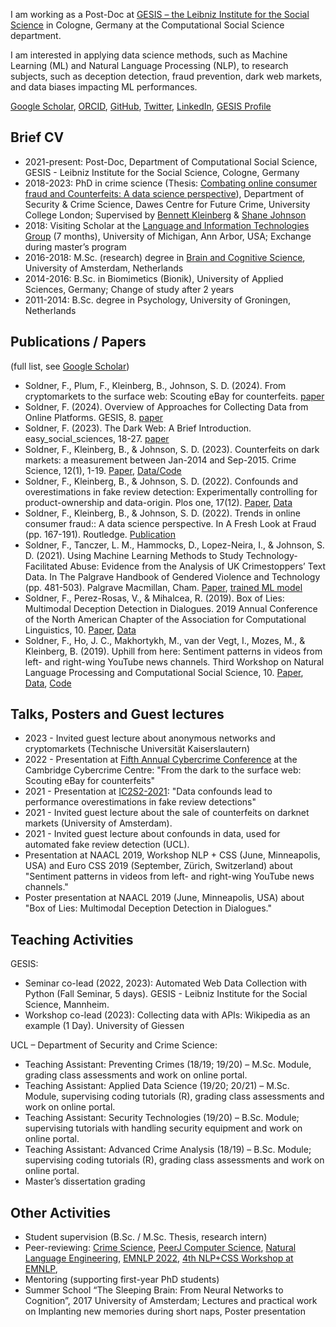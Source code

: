 
I am working as a Post-Doc at [GESIS – the Leibniz Institute for the Social Science](https://www.gesis.org/home) in Cologne, Germany at the Computational Social Science department. 

I am interested in applying data science methods, such as Machine Learning (ML) and Natural Language Processing (NLP), to research subjects, such as deception detection, fraud prevention, dark web markets, and data biases impacting ML performances.

[Google Scholar](https://scholar.google.com/citations?hl=en&user=fAMVIXYAAAAJ), [ORCID](https://orcid.org/0000-0001-5324-3581), [GitHub](https://github.com/Felix-Soldner), [Twitter](https://twitter.com/FelixSoldner), [LinkedIn](https://www.linkedin.com/in/felix-soldner/), [GESIS Profile](https://www.gesis.org/institut/mitarbeiterverzeichnis/person/Felix.Soldner)

## Brief CV
- 2021-present: Post-Doc, Department of Computational Social Science, GESIS - Leibniz Institute for the Social Science, Cologne, Germany
-	2018-2023: PhD in crime science (Thesis: [Combating online consumer fraud and Counterfeits: A data science perspective](https://discovery.ucl.ac.uk/id/eprint/10182179/)), Department of Security & Crime Science, Dawes Centre for Future Crime, University College London; Supervised by [Bennett Kleinberg](https://bkleinberg.net/) & [Shane Johnson]( https://www.ucl.ac.uk/jill-dando-institute/about-us/people/academic-staff/shane-johnson)
-	2018: Visiting Scholar at the [Language and Information Technologies Group]( http://lit.eecs.umich.edu/) (7 months), University of Michigan, Ann Arbor, USA; Exchange during master’s program
-	2016-2018: M.Sc. (research) degree in [Brain and Cognitive Science]( https://iis.uva.nl/en/shared/subsites/graduate-school-of-sciences/en/research-masters/brain-and-cognitive-sciences/brain-and-cognitive-sciences.html?1570374685127=), University of Amsterdam, Netherlands
-	2014-2016: B.Sc. in Biomimetics (Bionik), University of Applied Sciences, Germany; Change of study after 2 years
-	2011-2014: B.Sc. degree in Psychology, University of Groningen, Netherlands

## Publications / Papers 
(full list, see [Google Scholar](https://scholar.google.com/citations?hl=en&user=fAMVIXYAAAAJ))
- Soldner, F., Plum, F., Kleinberg, B., Johnson, S. D. (2024). From cryptomarkets to the surface web: Scouting eBay for counterfeits. [paper](https://arxiv.org/pdf/2406.05021)
- Soldner, F. (2024). Overview of Approaches for Collecting Data from Online Platforms. GESIS, 8. [paper](https://www.gesis.org/fileadmin/admin/Dateikatalog/pdf/guides/08_Soldner_Overview_Collecting_Platform_Data.pdf)
- Soldner, F. (2023). The Dark Web: A Brief Introduction. easy_social_sciences, 18-27. [paper](https://www.ssoar.info/ssoar/handle/document/90697)
- Soldner, F., Kleinberg, B., & Johnson, S. D. (2023). Counterfeits on dark markets: a measurement between Jan-2014 and Sep-2015. Crime Science, 12(1), 1-19. [Paper](https://crimesciencejournal.biomedcentral.com/articles/10.1186/s40163-023-00195-2), [Data/Code](https://osf.io/32au4/)
- Soldner, F., Kleinberg, B., & Johnson, S. D. (2022). Confounds and overestimations in fake review detection: Experimentally controlling for product-ownership and data-origin. Plos one, 17(12). [Paper](https://doi.org/10.1371/journal.pone.0277869), [Data](https://osf.io/29euc/)
- Soldner, F., Kleinberg, B., & Johnson, S. D. (2022). Trends in online consumer fraud:: A data science perspective. In A Fresh Look at Fraud (pp. 167-191). Routledge. [Publication](https://www.taylorfrancis.com/chapters/edit/10.4324/9781003017189-9/trends-online-consumer-fraud-felix-soldner-bennett-kleinberg-shane-johnson)
- Soldner, F., Tanczer, L. M., Hammocks, D., Lopez-Neira, I., & Johnson, S. D. (2021). Using Machine Learning Methods to Study Technology-Facilitated Abuse: Evidence from the Analysis of UK Crimestoppers’ Text Data. In The Palgrave Handbook of Gendered Violence and Technology (pp. 481-503). Palgrave Macmillan, Cham. [Paper](https://link.springer.com/chapter/10.1007/978-3-030-83734-1_24), [trained ML model](https://osf.io/fea5j/?%20view_only=35786879fdee4d21bc1da71cba3661d1)
-	Soldner, F., Perez-Rosas, V., & Mihalcea, R. (2019). Box of Lies: Multimodal Deception Detection in Dialogues. 2019 Annual Conference of the North American Chapter of the Association for Computational Linguistics, 10. [Paper](https://www.aclweb.org/anthology/N19-1175/), [Data](http://web.eecs.umich.edu/~mihalcea/downloads/multimodalDialogDeception.zip)
-	Soldner, F., Ho, J. C., Makhortykh, M., van der Vegt, I., Mozes, M., & Kleinberg, B. (2019). Uphill from here: Sentiment patterns in videos from left- and right-wing YouTube news channels. Third Workshop on Natural Language Processing and Computational Social Science, 10. [Paper](https://www.aclweb.org/anthology/W19-2110/), [Data]( https://github.com/ben-aaron188/ltta_workshop), [Code](https://github.com/ben-aaron188/naive_context_sentiment)


## Talks, Posters and Guest lectures
- 2023 - Invited guest lecture about anonymous networks and cryptomarkets (Technische Universität Kaiserslautern)
- 2022 - Presentation at [Fifth Annual Cybercrime Conference](https://www.cambridgecybercrime.uk/conference2022.html) at the Cambridge Cybercrime Centre: "From the dark to the surface web: Scouting eBay for counterfeits"
- 2021 - Presentation at [IC2S2-2021](https://ic2s2-2021.ethz.ch/): "Data confounds lead to performance overestimations in fake review detections"
- 2021 - Invited guest lecture about the sale of counterfeits on darknet markets (University of Amsterdam).
- 2021 - Invited guest lecture about confounds in data, used for automated fake review detection (UCL).
-	Presentation at NAACL 2019, Workshop NLP + CSS (June, Minneapolis, USA) and Euro CSS 2019 (September, Zürich, Switzerland) about "Sentiment patterns in videos from left- and right-wing YouTube news channels."
- Poster presentation at NAACL 2019 (June, Minneapolis, USA) about "Box of Lies: Multimodal Deception Detection in Dialogues."


## Teaching Activities
GESIS:
- Seminar co-lead (2022, 2023): Automated Web Data Collection with Python (Fall Seminar, 5 days). GESIS - Leibniz Institute for the Social Science, Mannheim.
- Workshop co-lead (2023): Collecting data with APIs: Wikipedia as an example (1 Day). University of Giessen

UCL – Department of Security and Crime Science:
-	Teaching Assistant: Preventing Crimes (18/19; 19/20) – M.Sc. Module, grading class assessments and work on online portal.
-	Teaching Assistant: Applied Data Science (19/20; 20/21) – M.Sc. Module, supervising coding tutorials (R), grading class assessments and work on online portal.
-	Teaching Assistant: Security Technologies (19/20) – B.Sc. Module; supervising tutorials with handling security equipment and work on online portal.
-	Teaching Assistant: Advanced Crime Analysis (18/19) – B.Sc. Module; supervising coding tutorials (R), grading class assessments and work on online portal.
-	Master’s dissertation grading

## Other Activities
- Student supervision (B.Sc. / M.Sc. Thesis, research intern)
- Peer-reviewing:
  [Crime Science](https://crimesciencejournal.biomedcentral.com/),
  [PeerJ Computer Science](https://peerj.com/computer-science/),
  [Natural Language Engineering](https://www.cambridge.org/core/journals/natural-language-engineering),
  [EMNLP 2022](https://2022.emnlp.org/),
  [4th NLP+CSS Workshop at EMNLP](https://sites.google.com/site/nlpandcss/nlp-css-at-emnlp-2020),
- Mentoring (supporting first-year PhD students)
-	Summer School “The Sleeping Brain: From Neural Networks to Cognition”, 2017 University of Amsterdam; Lectures and practical work on Implanting new memories during short naps, Poster presentation
